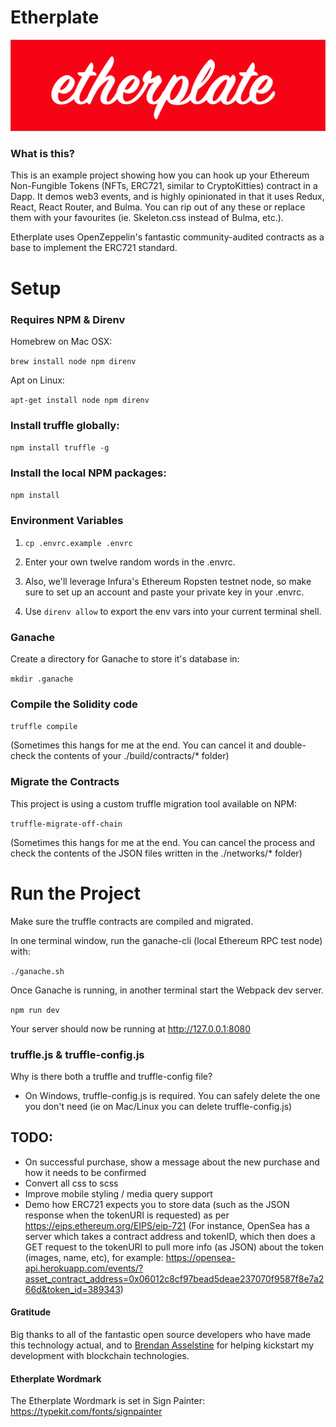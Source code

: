 # Etherplate

![etherplate red block logo](/app/images/logos/etherplate-logo--red--lg.png)

### What is this?

This is an example project showing how you can hook up your Ethereum Non-Fungible Tokens (NFTs, ERC721, similar to CryptoKitties) contract in a Dapp. It demos web3 events, and is highly opinionated in that it uses Redux, React, React Router, and Bulma. You can rip out of any these or replace them with your favourites (ie. Skeleton.css instead of Bulma, etc.).

Etherplate uses OpenZeppelin's fantastic community-audited contracts as a base to implement the ERC721 standard.

# Setup

### Requires NPM & Direnv

Homebrew on Mac OSX:

`brew install node npm direnv`

Apt on Linux:

`apt-get install node npm direnv`

### Install truffle globally:

`npm install truffle -g`

### Install the local NPM packages:

`npm install`

### Environment Variables

1. `cp .envrc.example .envrc`

2. Enter your own twelve random words in the .envrc.

3. Also, we'll leverage Infura's Ethereum Ropsten testnet node, so make sure to set up an account and paste your private key in your .envrc.

4. Use `direnv allow` to export the env vars into your current terminal shell.

### Ganache

Create a directory for Ganache to store it's database in:

`mkdir .ganache`

### Compile the Solidity code

`truffle compile`

(Sometimes this hangs for me at the end. You can cancel it and double-check the contents of your ./build/contracts/* folder)

### Migrate the Contracts

This project is using a custom truffle migration tool available on NPM:

`truffle-migrate-off-chain`

(Sometimes this hangs for me at the end. You can cancel the process and check the contents of the JSON files written in the ./networks/* folder)

# Run the Project

Make sure the truffle contracts are compiled and migrated.

In one terminal window, run the ganache-cli (local Ethereum RPC test node) with:

`./ganache.sh`

Once Ganache is running, in another terminal start the Webpack dev server.

`npm run dev`

Your server should now be running at http://127.0.0.1:8080

### truffle.js & truffle-config.js

Why is there both a truffle and truffle-config file?

* On Windows, truffle-config.js is required. You can safely delete the one you don't need (ie on Mac/Linux you can delete truffle-config.js)


## TODO:

* On successful purchase, show a message about the new purchase and how it needs to be confirmed
* Convert all css to scss
* Improve mobile styling / media query support
* Demo how ERC721 expects you to store data (such as the JSON response when the tokenURI is requested) as per https://eips.ethereum.org/EIPS/eip-721 (For instance, OpenSea has a server which takes a contract address and tokenID, which then does a GET request to the tokenURI to pull more info (as JSON) about the token (images, name, etc), for example: https://opensea-api.herokuapp.com/events/?asset_contract_address=0x06012c8cf97bead5deae237070f9587f8e7a266d&token_id=389343)

#### Gratitude

Big thanks to all of the fantastic open source developers who have made this technology actual, and to [Brendan Asselstine](https://medium.com/@asselstine) for helping kickstart my development with blockchain technologies.

#### Etherplate Wordmark

The Etherplate Wordmark is set in Sign Painter: https://typekit.com/fonts/signpainter


